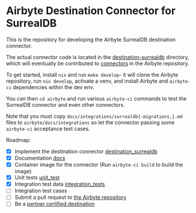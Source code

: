 # Airbyte Destination Connector for SurrealDB

This is the repository for developing the Airbyte SurrealDB destination connector.

The actual connector code is located in the [destination-surrealdb](./destination-surrealdb) directory, which will eventually be contributed to [connectors](https://github.com/airbytehq/airbyte/tree/master/airbyte-integrations/connectors) in the Airbyte repository.

To get started, install `nix` and run `make develop`- it will clone the Airbyte repository, run `nix develop`, activate a venv, and install Airbyte and `airbyte-ci` dependencies within the dev env.

You can then `cd airbyte` and run various `airbyte-ci` commands to test the SurrealDB connector and even other connectors.

Note that you must copy `docs/integrations/surrealdb{-migrations,}.md` files to `airbyte/docs/integrations` so let the connector passing some `airbyte-ci` acceptance test cases.

Roadmap:

- [x] Implement the destination connector [destination_surrealdb](./destination-surrealdb)
- [x] Documentation [docs](./docs/integrations/destinations)
- [x] Container image for the connector (Run `airbyte-ci build` to build the image)
- [x] Unit tests [unit_test](./destination-surrealdb/unit_tests)
- [x] Integration test data [integration_tests](./destination-surrealdb/integration_tests)
- [ ] Integration test cases
- [ ] Submit a pull request to [the Airbyte repository](https://github.com/airbytehq/airbyte/tree/master/airbyte-integrations/connectors)
- [ ] Be a [pertner certified destination](https://docs.airbyte.com/platform/connector-development/partner-certified-destinations#definitions)
